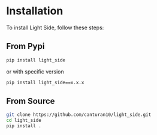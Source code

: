 <!-- INSTALLATION -->
# Installation

To install Light Side, follow these steps:

## From Pypi

```bash
pip install light_side
```

or with specific version

```bash
pip install light_side==x.x.x
```

## From Source

```bash
git clone https://github.com/canturan10/light_side.git
cd light_side
pip install .
```
